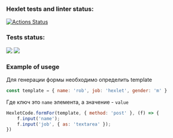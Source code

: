### Hexlet tests and linter status:
[![Actions Status](https://github.com/unknownfrontend/typescript-project-81/actions/workflows/hexlet-check.yml/badge.svg)](https://github.com/unknownfrontend/typescript-project-81/actions)

### Tests status:
<a href="https://codeclimate.com/github/unknownfrontend/typescript-project-81/maintainability"><img src="https://api.codeclimate.com/v1/badges/3a66397d626458c32c47/maintainability" /></a>
<a href="https://codeclimate.com/github/unknownfrontend/typescript-project-81/test_coverage"><img src="https://api.codeclimate.com/v1/badges/3a66397d626458c32c47/test_coverage" /></a>

### Example of usege

Для генерации формы необходимо определить template 
```javascript
const template = { name: 'rob', job: 'hexlet', gender: 'm' }
```
Где ключ это ```name``` элемента, а значение - ```value```

```javascript
HexletCode.formFor(template, { method: 'post' }, (f) => {
    f.input('name');
    f.input('job', { as: 'textarea' });
})
```